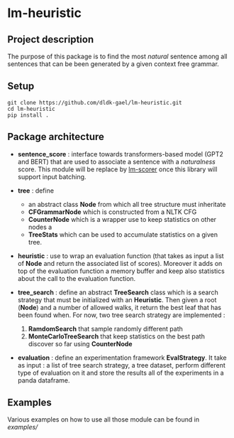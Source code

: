 # lm-heuristic

## Project description

The purpose of this package is to find the most *natural* sentence among all sentences 
that can be been generated by a given context free grammar. 

## Setup

```
git clone https://github.com/dldk-gael/lm-heuristic.git
cd lm-heuristic
pip install .
```

## Package architecture 

- **sentence_score** : interface towards transformers-based model (GPT2 and BERT) 
that are used to associate a sentence with a *naturalness* score. This module will be replace by [lm-scorer](https://github.com/simonepri/lm-scorer) once this library will support input batching. 

- **tree** : define 
    - an abstract class **Node** from which all tree structure must inheritate 
    - **CFGrammarNode** which is constructed from a NLTK CFG
    - **CounterNode** which is a wrapper use to keep statistics on other nodes a 
    - **TreeStats** which can be used to accumulate statistics on a given tree. 

- **heuristic** : use to wrap an evaluation function (that takes as input a list of **Node** and return the associated list of scores). Moreover it adds on top of the evaluation function a memory buffer and keep also statistics about the call to the evaluation function. 

- **tree_search** : define an abstract **TreeSearch** class which is a search strategy that must be initialized with an **Heuristic**. Then given a root (**Node**) and a number of allowed walks, it return the best leaf that has been found when. For now, two tree search strategy are implemented : 
     1. **RamdomSearch** that sample randomly different path 
     2. **MonteCarloTreeSearch** that keep statistics on the best path discover so far using **CounterNode** 
  
- **evaluation** : define an experimentation framework **EvalStrategy**. It take as input : a list of tree search strategy, 
a tree dataset, perform different type of evaluation on it and store the results all of the experiments in a panda dataframe.
 
## Examples

Various examples on how to use all those module can be found in *examples/*
